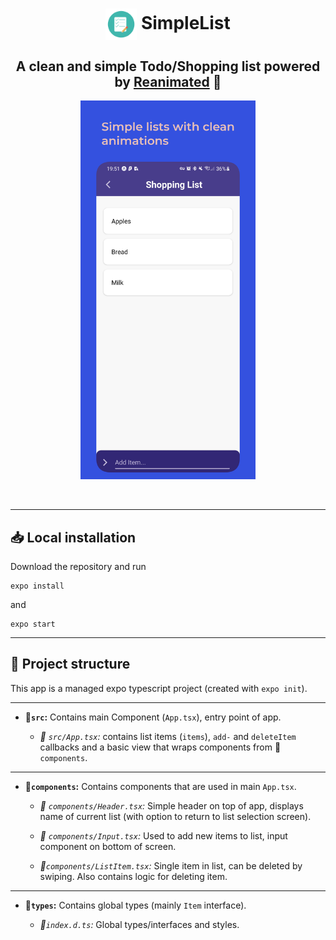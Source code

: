 <div align="center">
  <h1><img align="center" src="./images/icon.png" width="50"/> SimpleList</h1>
</div>


<div align="center">
<h2>
A clean and simple Todo/Shopping list powered by <a href='https://github.com/software-mansion/react-native-reanimated'>Reanimated</a> 🚀
</div>
<p align="center">
  <img src="./images/preview.png" width="280" alt="Preview"/>
</p>
<br>

----------

## 📥 Local installation

Download the repository and run
```
expo install
```
and
```
expo start
```

---

## 📂 Project structure

This app is a managed expo typescript project (created with `expo init`).

---

* **📁`src`:** Contains main Component (`App.tsx`), entry point of app.

  * *📄 `src/App.tsx`:* contains list items (`items`), `add-` and `deleteItem` callbacks and a basic view that wraps components from 📁`components`.

---

* **📁`components`:** Contains components that are used in main `App.tsx`.

  * *📄 `components/Header.tsx`:* Simple header on top of app, displays name of current list (with option to return to list selection screen).

  * *📄 `components/Input.tsx`:* Used to add new items to list, input component on bottom of screen.

  * *📄`components/ListItem.tsx`:* Single item in list, can be deleted by swiping. Also contains logic for deleting item.

---
* **📁`types`:** Contains global types (mainly `Item` interface).

  * *📄`index.d.ts`:* Global types/interfaces and styles.



